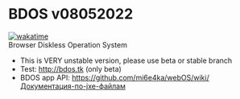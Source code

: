 # BDOS v08052022
[![wakatime](https://wakatime.com/badge/user/99cb8241-f2fc-4e1e-b596-ef998a5e6b4c/project/df411d28-2f55-434c-af63-e234d67337c0.svg)](https://wakatime.com/badge/user/99cb8241-f2fc-4e1e-b596-ef998a5e6b4c/project/df411d28-2f55-434c-af63-e234d67337c0)  
Browser Diskless Operation System
- This is VERY unstable version, please use beta or stable branch
- Test: http://bdos.tk (only beta)
- BDOS app API: https://github.com/mi6e4ka/webOS/wiki/Документация-по-jxe-файлам